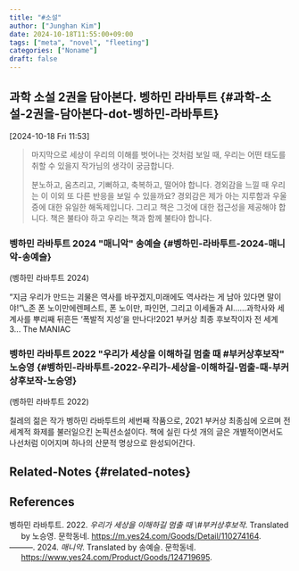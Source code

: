 ```yaml
---
title: "#소설"
author: ["Junghan Kim"]
date: 2024-10-18T11:55:00+09:00
tags: ["meta", "novel", "fleeting"]
categories: ["Noname"]
draft: false
---
```


<!--more-->


## 과학 소설 2권을 담아본다. 벵하민 라바투트 {#과학-소설-2권을-담아본다-dot-벵하민-라바투트}

<span class="timestamp-wrapper"><span class="timestamp">[2024-10-18 Fri 11:53]</span></span>

> 마지막으로 세상이 우리의 이해를 벗어나는 것처럼 보일 때, 우리는 어떤 태도를 취할 수 있을지 작가님의 생각이 궁금합니다.
>
> 분노하고, 움츠리고, 기뻐하고, 축복하고, 떨어야 합니다. 경외감을 느낄 때 우리는 이 이외 또 다른 반응을 보일 수 있을까요? 경외감은 제가 아는 지루함과 우울증에 대한 유일한 해독제입니다. 그리고 책은 그것에 대한 접근성을 제공해야 합니다. 책은 불타야 하고 우리는 책과 함께 불타야 합니다.


### 벵하민 라바투트 2024 "매니악" 송예슬 {#벵하민-라바투트-2024-매니악-송예슬}

(벵하민 라바투트 2024)

“지금 우리가 만드는 괴물은 역사를 바꾸겠지,미래에도 역사라는 게 남아 있다면 말이야!”\\_존 폰 노이만에렌페스트, 폰 노이만, 파인먼, 그리고 이세돌과 AI……과학사와 세계사를 뿌리째 뒤흔든 ‘폭발적 지성’을 만나다!2021 부커상 최종 후보작이자 전 세계 3... The MANIAC


### 벵하민 라바투트 2022 "우리가 세상을 이해하길 멈출 때 #부커상후보작" 노승영 {#벵하민-라바투트-2022-우리가-세상을-이해하길-멈출-때-부커상후보작-노승영}

(벵하민 라바투트 2022)

칠레의 젊은 작가 벵하민 라바투트의 세번째 작품으로, 2021 부커상 최종심에 오르며 전 세계적 화제를 불러일으킨 논픽션소설이다. 책에 실린 다섯 개의 글은 개별적이면서도 나선처럼 이어지며 하나의 산문적 명상으로 완성되어간다.


## Related-Notes {#related-notes}

## References

<style>.csl-entry{text-indent: -1.5em; margin-left: 1.5em;}</style><div class="csl-bib-body">
  <div class="csl-entry">벵하민 라바투트. 2022. <i>우리가 세상을 이해하길 멈출 때 \#부커상후보작</i>. Translated by 노승영. 문학동네. <a href="https://m.yes24.com/Goods/Detail/110274164">https://m.yes24.com/Goods/Detail/110274164</a>.</div>
  <div class="csl-entry">———. 2024. <i>매니악</i>. Translated by 송예슬. 문학동네. <a href="https://www.yes24.com/Product/Goods/124719695">https://www.yes24.com/Product/Goods/124719695</a>.</div>
</div>
